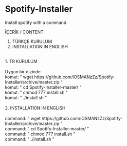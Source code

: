 # Spotify-Installer
Install spotify with a command.

İÇERİK / CONTENT<br />
1. TÜRKÇE KURULUM<br />
2. INSTALLATION IN ENGLISH<br />
<br />
1. TR KURULUM<br />
<br />
Uygun bir dizinde<br />
komut: " wget https://github.com/iOSMANzZz/Spotify-Installer/archive/master.zip "<br />
komut: " cd Spotify-Installer-master/ "<br />
komut: " chmod 777 install.sh "<br />
komut: " ./install.sh "<br />
<br />
2. INSTALLATION IN ENGLISH<br />
<br />
command: " wget https://github.com/iOSMANzZz/Spotify-Installer/archive/master.zip "<br />
command: " cd Spotify-Installer-master/ "<br />
command: " chmod 777 install.sh "<br />
command: " ./install.sh "<br />

